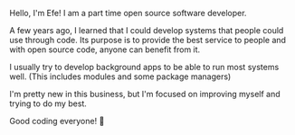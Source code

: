 Hello, I'm Efe! I am a part time open source software developer.

A few years ago, I learned that I could develop systems that people could use through code. Its purpose is to provide the best service to people and with open source code, anyone can benefit from it.

I usually try to develop background apps to be able to run most systems well. (This includes modules and some package managers)

I'm pretty new in this business, but I'm focused on improving myself and trying to do my best.

Good coding everyone! 👋
